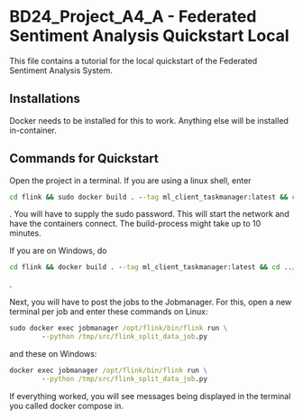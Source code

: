 # BD24_Project_A4_A - Federated Sentiment Analysis Quickstart Local

This file contains a tutorial for the local quickstart of the Federated Sentiment Analysis System.

## Installations

Docker needs to be installed for this to work. Anything else will be installed in-container.

## Commands for Quickstart
Open the project in a terminal. If you are using a linux shell, enter
```cmd
cd flink && sudo docker build . --tag ml_client_taskmanager:latest && cd ../dataprovider && sudo docker build . --tag data-provider:latest && cd .. && sudo docker compose up
```
. You will have to supply the sudo password. This will start the network and have the containers connect. The build-process might take up to 10 minutes.

If you are on Windows, do
```cmd
cd flink && docker build . --tag ml_client_taskmanager:latest && cd ../dataprovider && docker build . --tag data-provider:latest && cd .. && docker compose up
```
.

Next, you will have to post the jobs to the Jobmanager. For this, open a new terminal per job and enter these commands on Linux:

```cmd
sudo docker exec jobmanager /opt/flink/bin/flink run \
        --python /tmp/src/flink_split_data_job.py
```

and these on Windows:
```cmd
docker exec jobmanager /opt/flink/bin/flink run \
        --python /tmp/src/flink_split_data_job.py
```


If everything worked, you will see messages being displayed in the terminal you called docker compose in.